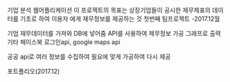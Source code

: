 기업 분석 웹어플리케이션
이 프로젝트의 목표는 상장기업들이 공시한 재무제표의 데이터를 기초로 하여 이용자 에게 재무정보를 제공하는 것
첫번째 팀프로젝트
-2017.12월

기업 재무데이터를 가져와 DB에 넣어줌
API를 사용하여 제무정보 가공
그래프로 출력
기타 페이스북 로그인api, google maps api

공공 api로 여러 정보를 수집하여 필요에 맞게 가공하여 다시 제공

포트폴리오(2017.12)
